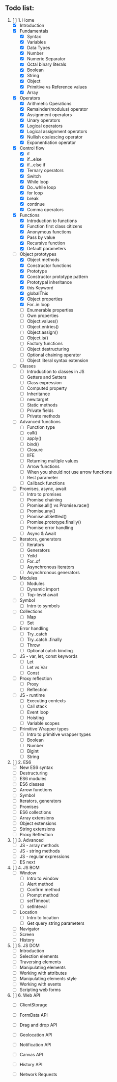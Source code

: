 ## Todo list:

1. [ ] 1. Home
    - [x] Introduction
    - [x] Fundamentals
        - [x] Syntax 
        - [x] Variables
        - [x] Data Types
        - [x] Number
        - [x] Numeric Separator
        - [x] Octal binary literals
        - [x] Boolean
        - [x] String
        - [x] Object
        - [x] Primitive vs Reference values
        - [x] Array
    - [x] Operators
        - [x] Arithmetic Operations
        - [x] Remainder(modulus) operator
        - [x] Assignment operators
        - [x] Unary operators
        - [x] Logical operators
        - [x] Logical assignment operators
        - [x] Nullish coalescing operator
        - [x] Exponentiation operator
    - [x] Control flow
        - [x] if
        - [x] if...else
        - [x] if...else if
        - [x] Ternary operators
        - [x] Switch
        - [x] While loop
        - [x] Do..while loop
        - [x] for loop
        - [x] break
        - [x] continue
        - [x] Comma operators
    - [x] Functions
        - [x] Introduction to functions
        - [x] Function first class citizens
        - [x] Anonymous functions
        - [x] Pass by value
        - [x] Recursive function
        - [x] Default parameters
    - [ ] Object prototypes
        - [x] Object methods
        - [x] Constructor functions
        - [x] Prototype
        - [x] Constructor prototype pattern
        - [x] Prototypal inheritance
        - [x] this Keyword
        - [x] globalThis
        - [x] Object properties
        - [x] For..in loop
        - [ ] Enumerable properties
        - [ ] Own properties
        - [ ] Object.values()
        - [ ] Object.entries()
        - [ ] Object.assign() 
        - [ ] Object.is()
        - [ ] Factory functions
        - [ ] Object destructuring
        - [ ] Optional chaining operator
        - [ ] Object literal syntax extension
    - [ ] Classes
        - [ ] Introduction to classes in JS
        - [ ] Getters and Setters
        - [ ] Class expression
        - [ ] Computed property
        - [ ] Inheritance
        - [ ] new.target
        - [ ] Static methods
        - [ ] Private fields
        - [ ] Private methods
    - [ ] Advanced functions
        - [ ] Function type
        - [ ] call()
        - [ ] apply()
        - [ ] bind()
        - [ ] Closure
        - [ ] IIFE
        - [ ] Returning multiple values
        - [ ] Arrow functions
        - [ ] When you should not use arrow functions
        - [ ] Rest parameter
        - [ ] Callback functions
    - [ ] Promises, async, await
        - [ ] Intro to promises
        - [ ] Promise chaining
        - [ ] Promise.all() vs Promise.race()
        - [ ] Promise.any()
        - [ ] Promise.allSettled()
        - [ ] Promise.prototype.finally()
        - [ ] Promise error handling
        - [ ] Async & Await
    - [ ] Iterators, generators
        - [ ] Iterators
        - [ ] Generators
        - [ ] Yeild
        - [ ] For..of
        - [ ] Asynchronous iterators
        - [ ] Asynchronous generators
    - [ ] Modules
        - [ ] Modules
        - [ ] Dynamic import
        - [ ] Top-level await
    - [ ] Symbol
        - [ ] Intro to symbols
    - [ ] Collections
        - [ ] Map
        - [ ] Set
    - [ ] Error handling
        - [ ] Try..catch
        - [ ] Try..catch..finally
        - [ ] Throw
        - [ ] Optional catch binding
    - [ ] JS - var, let, const keywords
        - [ ] Let
        - [ ] Let vs Var
        - [ ] Const
    - [ ] Proxy reflection
        - [ ] Proxy
        - [ ] Reflection
    - [ ] JS - runtime
        - [ ] Executing contexts
        - [ ] Call stack
        - [ ] Event loop
        - [ ] Hoisting
        - [ ] Variable scopes
    - [ ] Primitive Wrapper types
        - [ ] Intro to primitive wrapper types
        - [ ] Boolean
        - [ ] Number
        - [ ] Bigint
        - [ ] String

2. [ ] 2. ES6
    - [ ] New ES6 syntax
    - [ ] Destructuring
    - [ ] ES6 modules
    - [ ] ES6 classes
    - [ ] Arrow functions
    - [ ] Symbol 
    - [ ] Iterators, generators
    - [ ] Promises
    - [ ] ES6 collections
    - [ ] Array extensions
    - [ ] Object extensions
    - [ ] String extensions
    - [ ] Proxy Reflection

3. [ ] 3. Advanced
    - [ ] JS - array methods
    - [ ] JS - string methods
    - [ ] JS - regular expressions
    - [ ] ES next

4. [ ] 4. JS BOM
    - [ ] Window
        - [ ] Intro to window
        - [ ] Alert method
        - [ ] Confirm method 
        - [ ] Prompt method
        - [ ] setTimeout
        - [ ] setInteval
    - [ ] Location
        - [ ] Intro to location
        - [ ] Get query string parameters
    - [ ] Navigator
    - [ ] Screen
    - [ ] History

5. [ ] 5. JS DOM
    - [ ] Introduction
    - [ ] Selection elements
    - [ ] Traversing elements
    - [ ] Manipulating elements
    - [ ] Working with attributes
    - [ ] Manipulating elements style
    - [ ] Working with events
    - [ ] Scripting web forms

6. [ ] 6. Web API
    - [ ] ClientStorage
    - [ ] FormData API
    - [ ] Drag and drop API
    - [ ] Geolocation API
    - [ ] Notification API
    - [ ] Canvas API
    - [ ] History API
    - [ ] Network Requests
    
